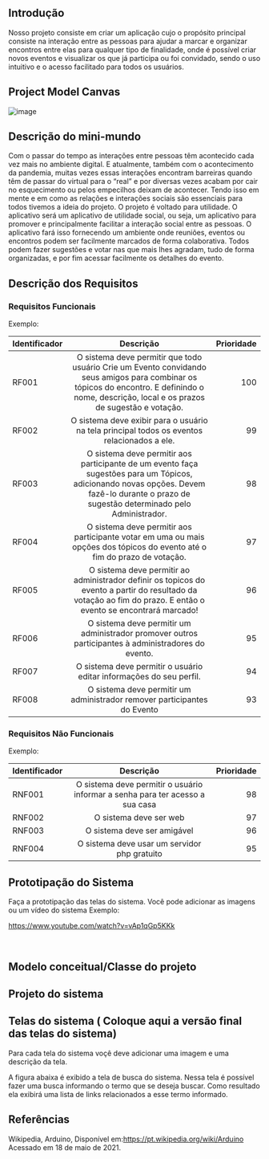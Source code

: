 ## Introdução

Nosso projeto consiste em criar um aplicação cujo o propósito principal consiste na interação entre as pessoas para ajudar a marcar e organizar encontros entre elas para qualquer tipo de finalidade, onde é possível criar novos eventos e visualizar os que já participa ou foi convidado, sendo o uso intuitivo e o acesso facilitado para todos os usuários.

## Project Model Canvas

![image](https://user-images.githubusercontent.com/51335663/145715286-345f0149-3c3e-4fb3-abf2-48e9b57d633a.png)

## Descrição do mini-mundo

Com o passar do tempo as interações entre pessoas têm acontecido cada vez mais no ambiente digital. E atualmente, também com o acontecimento da pandemia, muitas vezes essas interações encontram barreiras quando têm de passar do virtual para o “real” e por diversas vezes acabam por cair no esquecimento ou pelos empecilhos deixam de acontecer. Tendo isso em mente e em como as relações e interações sociais são essenciais para todos tivemos a ideia do projeto.
O projeto é voltado para utilidade. O aplicativo será um aplicativo de utilidade social, ou seja, um aplicativo para promover e principalmente facilitar a interação social entre as pessoas. O aplicativo fará isso fornecendo um ambiente onde reuniões, eventos ou encontros podem ser facilmente marcados de forma colaborativa. Todos podem fazer sugestões e votar nas que mais lhes agradam, tudo de forma organizadas, e por fim acessar facilmente os detalhes do evento.

## Descrição dos Requisitos 

### Requisitos Funcionais
Exemplo:

| Identificador        | Descrição           | Prioridade  |
| ------------- |:-------------:| -----:|
| RF001     |O sistema deve permitir que todo usuário Crie um Evento convidando seus amigos para combinar os tópicos do encontro. E definindo o nome, descrição, local e os prazos de sugestão e votação.| 100 |
| RF002      | O sistema deve exibir para o usuário na tela principal  todos os eventos relacionados a ele.|   99 |
| RF003      | O sistema deve permitir aos participante de um evento faça sugestões para um Tópicos, adicionando novas opções. Devem fazê-lo durante o prazo de sugestão determinado pelo Administrador.|   98 |
| RF004      | O sistema deve permitir aos participante votar em uma ou mais opções dos tópicos do evento até o fim do prazo de votação.|   97 |
| RF005      | O sistema deve permitir ao administrador definir os topicos do evento a partir do resultado da votação ao fim do prazo. E então o evento se encontrará marcado!    |   96 |
| RF006      | O sistema deve permitir um administrador promover outros participantes à administradores do evento.    |   95 |
| RF007      | O sistema deve permitir o usuário editar informações do seu perfil.    |   94 |
| RF008      | O sistema deve permitir um administrador remover participantes do Evento    |   93 |



### Requisitos Não Funcionais
Exemplo:

| Identificador        | Descrição           | Prioridade  |
| ------------- |:-------------:| -----:|
| RNF001      | O sistema deve permitir o usuário informar a senha para ter acesso a sua casa     |   98 |
| RNF002      | O sistema deve ser web    |   97 |
| RNF003      | O sistema deve ser amigável     |   96 |
| RNF004      |O sistema deve usar um servidor php gratuito     |   95 |


## Prototipação do Sistema

Faça a prototipação das telas do sistema. Você pode adicionar as imagens ou um vídeo do sistema
Exemplo:<br>



https://www.youtube.com/watch?v=vAp1qGp5KKk

<br>

## Modelo conceitual/Classe do projeto


## Projeto do sistema


## Telas do sistema ( Coloque aqui a versão final das telas do sistema)

Para cada tela do sistema voçê deve adicionar uma imagem e uma descrição da tela.

A figura abaixa é exibido a tela de busca do sistema. Nessa tela é possível fazer uma busca informando o termo que se deseja buscar.
Como resultado ela exibirá uma lista de links relacionados a esse termo informado. 
            

## Referências

Wikipedia, Arduino, Disponível em:<https://pt.wikipedia.org/wiki/Arduino> Acessado em 18 de maio de 2021. 




